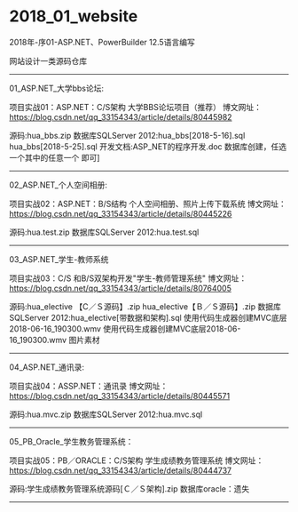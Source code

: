 # 2018_01_website

2018年-序01-ASP.NET、PowerBuilder 12.5语言编写

网站设计一类源码仓库

------------------------------------------------------------------------------
01_ASP.NET_大学bbs论坛:

项目实战01：ASP.NET：C/S架构 大学BBS论坛项目（推荐）
博文网址：https://blog.csdn.net/qq_33154343/article/details/80445982

源码:hua_bbs.zip
数据库SQLServer 2012:hua_bbs[2018-5-16].sql   hua_bbs[2018-5-25].sql
开发文档:ASP_NET的程序开发.doc
数据库创建，任选一个其中的任意一个 即可]

------------------------------------------------------------------------------
02_ASP.NET_个人空间相册:

项目实战02：ASP.NET：B/S结构 个人空间相册、照片上传下载系统
博文网址：https://blog.csdn.net/qq_33154343/article/details/80445226

源码:hua.test.zip
数据库SQLServer 2012:hua.test.sql

------------------------------------------------------------------------------
03_ASP.NET_学生-教师系统

项目实战03：C/S 和B/S双架构开发"学生-教师管理系统"
博文网址：https://blog.csdn.net/qq_33154343/article/details/80764005

源码:hua_elective 【C／Ｓ源码】.zip   hua_elective【Ｂ／Ｓ源码】.zip
数据库SQLServer 2012:hua_elective[带数据和架构].sql
使用代码生成器创建MVC底层2018-06-16_190300.wmv     使用代码生成器创建MVC底层2018-06-16_190300.wmv    图片素材 

------------------------------------------------------------------------------
04_ASP.NET_通讯录:

项目实战04：ASSP.NET：通讯录
博文网址：https://blog.csdn.net/qq_33154343/article/details/80445571

源码:hua.mvc.zip
数据库SQLServer 2012:hua.mvc.sql

------------------------------------------------------------------------------
05_PB_Oracle_学生教务管理系统：

项目实战05：PB／ORACLE：C/S架构 学生成绩教务管理系统
博文网址：https://blog.csdn.net/qq_33154343/article/details/80444737

源码:学生成绩教务管理系统源码[Ｃ／Ｓ架构].zip
数据库oracle：遗失

------------------------------------------------------------------------------


